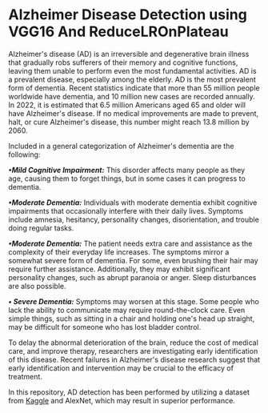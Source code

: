 # Alzheimer Disease Detection using VGG16 And ReduceLROnPlateau

Alzheimer's disease (AD) is an irreversible and degenerative brain illness that gradually robs sufferers of their memory and cognitive functions, leaving them unable to perform even the most fundamental activities. AD is a prevalent disease, especially among the elderly. AD is the most prevalent form of dementia. Recent statistics indicate that more than 55 million people worldwide have dementia, and 10 million new cases are recorded annually. In 2022, it is estimated that 6.5 million Americans aged 65 and older will have Alzheimer's disease. If no medical improvements are made to prevent, halt, or cure Alzheimer's disease, this number might reach 13.8 million by 2060.

Included in a general categorization of Alzheimer's dementia are the following:

***•Mild Cognitive Impairment:*** This disorder affects many people as they age, causing them to forget things, but in some cases it can progress to dementia.

***•Moderate Dementia:*** Individuals with moderate dementia exhibit cognitive impairments that occasionally interfere with their daily lives. Symptoms include amnesia, hesitancy, personality changes, disorientation, and trouble doing regular tasks.

***•Moderate Dementia:*** The patient needs extra care and assistance as the complexity of their everyday life increases. The symptoms mirror a somewhat severe form of dementia. For some, even brushing their hair may require further assistance. Additionally, they may exhibit significant personality changes, such as abrupt paranoia or anger. Sleep disturbances are also possible.

***• Severe Dementia:*** Symptoms may worsen at this stage. Some people who lack the ability to communicate may require round-the-clock care. Even simple things, such as sitting in a chair and holding one's head up straight, may be difficult for someone who has lost bladder control.

To delay the abnormal deterioration of the brain, reduce the cost of medical care, and improve therapy, researchers are investigating early identification of this disease. Recent failures in Alzheimer's disease research suggest that early identification and intervention may be crucial to the efficacy of treatment.

In this repository, AD detection has been performed by utilizing a dataset from [Kaggle](https://www.kaggle.com/datasets/tourist55/alzheimers-dataset-4-class-of-images) and AlexNet, which may result in superior performance.

